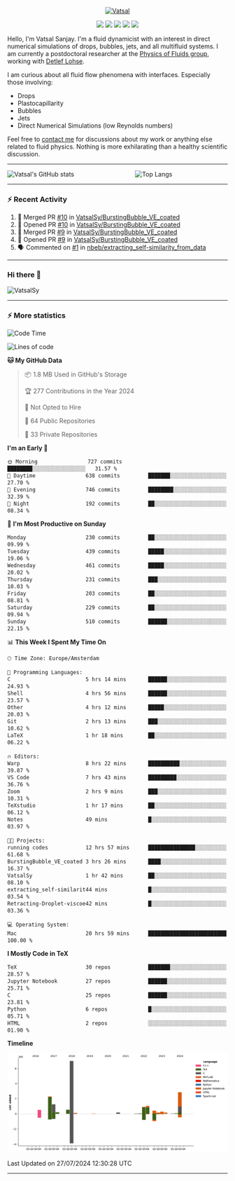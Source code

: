 <center>

[<img alt="Vatsal" width="200px" src="https://www.dropbox.com/s/dxyybgtblo8er6h/Logo_Vatsal_Vector.png?raw=1">](https://www.vatsalsanjay.com)

[<img src="https://img.shields.io/badge/googlescholar-4285F4?&style=for-the-badge&logo=googlescholar&logoColor=white">](https://scholar.google.com/citations?hl=en&user=67aQviYAAAAJ)
[<img src="https://img.shields.io/static/v1.svg?&style=for-the-badge&logo=ResearchGate&label=&message=ResearchGate&logoColor=white&color=green">](https://www.researchgate.net/profile/Vatsal-Sanjay-2)
[<img src="https://img.shields.io/badge/twitter-1DA1F2?&style=for-the-badge&logo=twitter&logoColor=white">](https://twitter.com/VatsalSanjay)
[<img src="https://img.shields.io/badge/linkedin-0A66C2?&style=for-the-badge&logo=linkedin">](https://www.linkedin.com/in/vatsalsanjay/)
[<img src="https://img.shields.io/badge/orcid-A6CE39?&style=for-the-badge&logo=orcid&logoColor=white">](https://orcid.org/0000-0002-4293-6099)

</center>

Hello, I'm Vatsal Sanjay. I'm a fluid dynamicist with an interest in direct numerical simulations of drops, bubbles, jets, and all multifluid systems. I am currently a postdoctoral researcher at the [Physics of Fluids group](https://pof.tnw.utwente.nl), working with [Detlef Lohse](https://en.wikipedia.org/wiki/Detlef_Lohse). 

I am curious about all fluid flow phenomena with interfaces. Especially those involving:

- Drops
- Plastocapillarity
- Bubbles
- Jets
- Direct Numerical Simulations (low Reynolds numbers)

Feel free to [contact me](mailto:contact@vatsalsanjay.com) for discussions about my work or anything else related to fluid physics. Nothing is more exhilarating than a healthy scientific discussion.

<!-- ![Vatsal's GitHub stats](https://github-readme-stats-xi-wine-74.vercel.app/api?username=VatsalSy&show_icons=true&theme=vision-friendly-dark)

![Top Langs](https://github-readme-stats-xi-wine-74.vercel.app/api/top-langs/?username=VatsalSy&layout=compact&theme=vision-friendly-dark) -->

---
<div style="display: flex; justify-content: space-between;">
    <img src="https://github-readme-stats-xi-wine-74.vercel.app/api?username=VatsalSy&show_icons=true&theme=vision-friendly-dark" alt="Vatsal's GitHub stats" style="width: 55%;">
    <img src="https://github-readme-stats-xi-wine-74.vercel.app/api/top-langs/?username=VatsalSy&layout=compact&theme=vision-friendly-dark" alt="Top Langs" style="width: 42%;">
</div>

---

### :zap: Recent Activity

<!--START_SECTION:activity-->
1. 🎉 Merged PR [#10](https://github.com/VatsalSy/BurstingBubble_VE_coated/pull/10) in [VatsalSy/BurstingBubble_VE_coated](https://github.com/VatsalSy/BurstingBubble_VE_coated)
2. 💪 Opened PR [#10](https://github.com/VatsalSy/BurstingBubble_VE_coated/pull/10) in [VatsalSy/BurstingBubble_VE_coated](https://github.com/VatsalSy/BurstingBubble_VE_coated)
3. 🎉 Merged PR [#9](https://github.com/VatsalSy/BurstingBubble_VE_coated/pull/9) in [VatsalSy/BurstingBubble_VE_coated](https://github.com/VatsalSy/BurstingBubble_VE_coated)
4. 💪 Opened PR [#9](https://github.com/VatsalSy/BurstingBubble_VE_coated/pull/9) in [VatsalSy/BurstingBubble_VE_coated](https://github.com/VatsalSy/BurstingBubble_VE_coated)
5. 🗣 Commented on [#1](https://github.com/nbeb/extracting_self-similarity_from_data/issues/1#issuecomment-2252093691) in [nbeb/extracting_self-similarity_from_data](https://github.com/nbeb/extracting_self-similarity_from_data)
<!--END_SECTION:activity-->
---

### Hi there 👋
<p align="left"> <img src="https://komarev.com/ghpvc/?username=VatsalSy&label=Profile%20views&color=orange&style=for-the-badge" alt="VatsalSy" /> </p>

---
### :zap: More statistics

<!--START_SECTION:waka-->
![Code Time](http://img.shields.io/badge/Code%20Time-23%20hrs%2028%20mins-blue)

![Lines of code](https://img.shields.io/badge/From%20Hello%20World%20I%27ve%20Written-18.2%20million%20lines%20of%20code-blue)

**🐱 My GitHub Data** 

> 📦 1.8 MB Used in GitHub's Storage 
 > 
> 🏆 277 Contributions in the Year 2024
 > 
> 🚫 Not Opted to Hire
 > 
> 📜 64 Public Repositories 
 > 
> 🔑 33 Private Repositories 
 > 
**I'm an Early 🐤** 

```text
🌞 Morning                727 commits         ████████░░░░░░░░░░░░░░░░░   31.57 % 
🌆 Daytime                638 commits         ███████░░░░░░░░░░░░░░░░░░   27.70 % 
🌃 Evening                746 commits         ████████░░░░░░░░░░░░░░░░░   32.39 % 
🌙 Night                  192 commits         ██░░░░░░░░░░░░░░░░░░░░░░░   08.34 % 
```
📅 **I'm Most Productive on Sunday** 

```text
Monday                   230 commits         ██░░░░░░░░░░░░░░░░░░░░░░░   09.99 % 
Tuesday                  439 commits         █████░░░░░░░░░░░░░░░░░░░░   19.06 % 
Wednesday                461 commits         █████░░░░░░░░░░░░░░░░░░░░   20.02 % 
Thursday                 231 commits         ███░░░░░░░░░░░░░░░░░░░░░░   10.03 % 
Friday                   203 commits         ██░░░░░░░░░░░░░░░░░░░░░░░   08.81 % 
Saturday                 229 commits         ██░░░░░░░░░░░░░░░░░░░░░░░   09.94 % 
Sunday                   510 commits         ██████░░░░░░░░░░░░░░░░░░░   22.15 % 
```


📊 **This Week I Spent My Time On** 

```text
🕑︎ Time Zone: Europe/Amsterdam

💬 Programming Languages: 
C                        5 hrs 14 mins       ██████░░░░░░░░░░░░░░░░░░░   24.93 % 
Shell                    4 hrs 56 mins       ██████░░░░░░░░░░░░░░░░░░░   23.57 % 
Other                    4 hrs 12 mins       █████░░░░░░░░░░░░░░░░░░░░   20.03 % 
Git                      2 hrs 13 mins       ███░░░░░░░░░░░░░░░░░░░░░░   10.62 % 
LaTeX                    1 hr 18 mins        ██░░░░░░░░░░░░░░░░░░░░░░░   06.22 % 

🔥 Editors: 
Warp                     8 hrs 22 mins       ██████████░░░░░░░░░░░░░░░   39.87 % 
VS Code                  7 hrs 43 mins       █████████░░░░░░░░░░░░░░░░   36.76 % 
Zoom                     2 hrs 9 mins        ███░░░░░░░░░░░░░░░░░░░░░░   10.31 % 
TeXstudio                1 hr 17 mins        ██░░░░░░░░░░░░░░░░░░░░░░░   06.12 % 
Notes                    49 mins             █░░░░░░░░░░░░░░░░░░░░░░░░   03.97 % 

🐱‍💻 Projects: 
running codes            12 hrs 57 mins      ███████████████░░░░░░░░░░   61.68 % 
BurstingBubble_VE_coated 3 hrs 26 mins       ████░░░░░░░░░░░░░░░░░░░░░   16.37 % 
VatsalSy                 1 hr 42 mins        ██░░░░░░░░░░░░░░░░░░░░░░░   08.10 % 
extracting_self-similarit44 mins             █░░░░░░░░░░░░░░░░░░░░░░░░   03.54 % 
Retracting-Droplet-viscoe42 mins             █░░░░░░░░░░░░░░░░░░░░░░░░   03.36 % 

💻 Operating System: 
Mac                      20 hrs 59 mins      █████████████████████████   100.00 % 
```

**I Mostly Code in TeX** 

```text
TeX                      30 repos            ███████░░░░░░░░░░░░░░░░░░   28.57 % 
Jupyter Notebook         27 repos            ██████░░░░░░░░░░░░░░░░░░░   25.71 % 
C                        25 repos            ██████░░░░░░░░░░░░░░░░░░░   23.81 % 
Python                   6 repos             █░░░░░░░░░░░░░░░░░░░░░░░░   05.71 % 
HTML                     2 repos             ░░░░░░░░░░░░░░░░░░░░░░░░░   01.90 % 
```



**Timeline**

![Lines of Code chart](https://raw.githubusercontent.com/VatsalSy/VatsalSy/main/assets/bar_graph.png)


 Last Updated on 27/07/2024 12:30:28 UTC
<!--END_SECTION:waka-->
---
